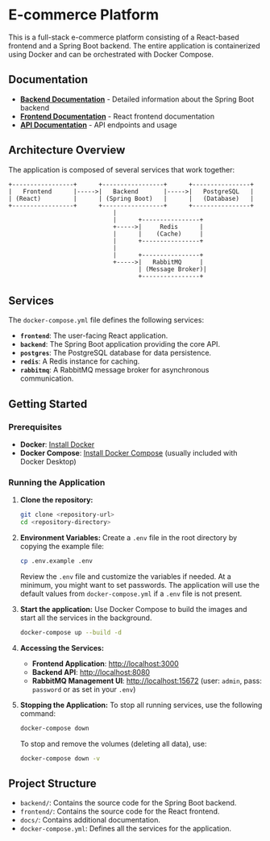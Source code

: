 # E-commerce Platform

This is a full-stack e-commerce platform consisting of a React-based frontend and a Spring Boot backend. The entire application is containerized using Docker and can be orchestrated with Docker Compose.

## Documentation

- **[Backend Documentation](./backend/README.md)** - Detailed information about the Spring Boot backend
- **[Frontend Documentation](./frontend/README.md)** - React frontend documentation 
- **[API Documentation](./docs/api-specs.yml)** - API endpoints and usage


## Architecture Overview

The application is composed of several services that work together:

```
+-----------------+      +-----------------+      +----------------+
|   Frontend      |----->|   Backend       |----->|   PostgreSQL   |
| (React)         |      | (Spring Boot)   |      |   (Database)   |
+-----------------+      +-----------------+      +----------------+
                             |
                             |      +----------------+
                             +----->|     Redis      |
                             |      |    (Cache)     |
                             |      +----------------+
                             |
                             |      +----------------+
                             +----->|   RabbitMQ     |
                                    | (Message Broker)|
                                    +----------------+
```

## Services

The `docker-compose.yml` file defines the following services:

*   **`frontend`**: The user-facing React application.
*   **`backend`**: The Spring Boot application providing the core API.
*   **`postgres`**: The PostgreSQL database for data persistence.
*   **`redis`**: A Redis instance for caching.
*   **`rabbitmq`**: A RabbitMQ message broker for asynchronous communication.

## Getting Started

### Prerequisites

*   **Docker**: [Install Docker](https://docs.docker.com/get-docker/)
*   **Docker Compose**: [Install Docker Compose](https://docs.docker.com/compose/install/) (usually included with Docker Desktop)

### Running the Application

1.  **Clone the repository:**
    ```bash
    git clone <repository-url>
    cd <repository-directory>
    ```

2.  **Environment Variables:**
    Create a `.env` file in the root directory by copying the example file:
    ```bash
    cp .env.example .env
    ```
    Review the `.env` file and customize the variables if needed. At a minimum, you might want to set passwords. The application will use the default values from `docker-compose.yml` if a `.env` file is not present.

3.  **Start the application:**
    Use Docker Compose to build the images and start all the services in the background.
    ```bash
    docker-compose up --build -d
    ```

4.  **Accessing the Services:**
    *   **Frontend Application**: [http://localhost:3000](http://localhost:3000)
    *   **Backend API**: [http://localhost:8080](http://localhost:8080)
    *   **RabbitMQ Management UI**: [http://localhost:15672](http://localhost:15672) (user: `admin`, pass: `password` or as set in your `.env`)

5.  **Stopping the Application:**
    To stop all running services, use the following command:
    ```bash
    docker-compose down
    ```
    To stop and remove the volumes (deleting all data), use:
    ```bash
    docker-compose down -v
    ```

## Project Structure

*   `backend/`: Contains the source code for the Spring Boot backend.
*   `frontend/`: Contains the source code for the React frontend.
*   `docs/`: Contains additional documentation.
*   `docker-compose.yml`: Defines all the services for the application.
